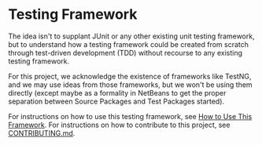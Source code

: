 # Testing Framework

The idea isn't to supplant JUnit or any other existing unit testing framework, 
but to understand how a testing framework could be created from scratch through 
test-driven development (TDD) without recourse to any existing testing 
framework.

For this project, we acknowledge the existence of frameworks like TestNG, and we 
may use ideas from those frameworks, but we won't be using them directly (except 
maybe as a formality in NetBeans to get the proper separation between Source 
Packages and Test Packages started).

For instructions on how to use this testing framework, see 
[How to Use This Framework](UserManual.md). For instructions on how to 
contribute to this project, see [CONTRIBUTING.md](CONTRIBUTING.md).

